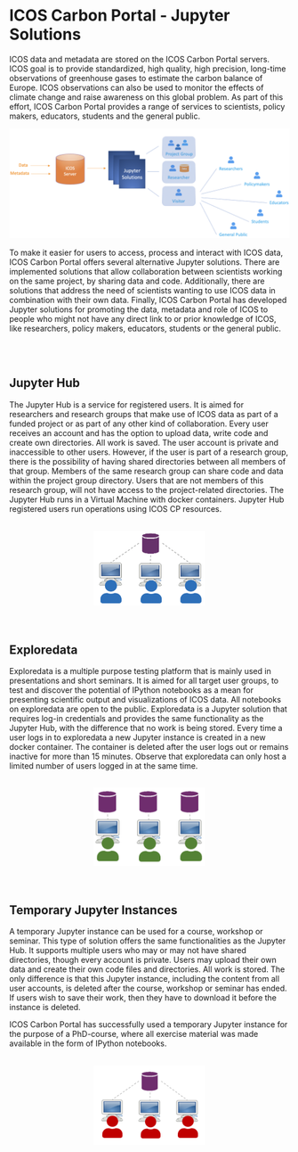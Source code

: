 # ICOS Carbon Portal - Jupyter Solutions
ICOS data and metadata are stored on the ICOS Carbon Portal servers. ICOS goal is to provide standardized, high quality, high precision, long-time observations of greenhouse gases to estimate the carbon balance of Europe. ICOS observations can also be used to monitor the effects of climate change and raise awareness on this global problem. As part of this effort, ICOS Carbon Portal provides a range of services to scientists, policy makers, educators, students and the general public. 

<img src="img/icos_jupyter_solutions.png">


To make it easier for users to access, process and interact with ICOS data, ICOS Carbon Portal offers several alternative Jupyter solutions. There are implemented solutions that allow collaboration between scientists working on the same project, by sharing data and code. Additionally, there are solutions that address the need of scientists wanting to use ICOS data in combination with their own data. Finally, ICOS Carbon Portal has developed Jupyter solutions for promoting the data, metadata and role of ICOS to people who might not have any direct link to or prior knowledge of ICOS, like researchers, policy makers, educators, students or the general public.

<br>
<br>

## Jupyter Hub
The Jupyter Hub is a service for registered users. It is aimed for researchers and research groups that make use of ICOS data as part of a funded project or as part of any other kind of collaboration. Every user receives an account and has the option to upload data, write code and create own directories. All work is saved. The user account is private and inaccessible to other users. However, if the user is part of a research group, there is the possibility of having shared directories between all members of that group. Members of the same research group can share code and data within the project group directory. Users that are not members of this research group, will not have access to the project-related directories. The Jupyter Hub runs in a Virtual Machine with docker containers. Jupyter Hub registered users run operations using ICOS CP resources. 
<br>
<br>

<center>
<img src="img/jupyter_hub.png" width=200>
</center>

<br>
<br>

## Exploredata
Exploredata is a multiple purpose testing platform that is mainly used in presentations and short seminars. It is aimed for all target user groups, to test and discover the potential of IPython notebooks as a mean for presenting scientific output and visualizations of ICOS data. All notebooks on exploredata are open to the public. Exploredata is a Jupyter solution that requires log-in credentials and provides the same functionality as the Jupyter Hub, with the difference that no work is being stored. Every time a user logs in to exploredata a new Jupyter instance is created in a new docker container. The container is deleted after the user logs out or remains inactive for more than 15 minutes. Observe that exploredata can only host a limited number of users logged in at the same time.
<br>
<br>

<center>
<img src="img/exploredata.PNG" width=200>
</center>

<br>
<br>

## Temporary Jupyter Instances
A temporary Jupyter instance can be used for a course, workshop or seminar. This type of solution offers the same functionalities as the Jupyter Hub. It supports multiple users who may or may not have shared directories, though every account is private. Users may upload their own data and create their own code files and directories. All work is stored. The only difference is that this Jupyter instance, including the content from all user accounts, is deleted after the course, workshop or seminar has ended. If users wish to save their work, then they have to download it before the instance is deleted.

ICOS Carbon Portal has successfully used a temporary Jupyter instance for the purpose of a PhD-course, where all exercise material was made available in the form of IPython notebooks. 
<br>
<br>

<center>
<img src="img/temp_jupyter_instances.PNG" width=200>
</center>

<br>
<br>
